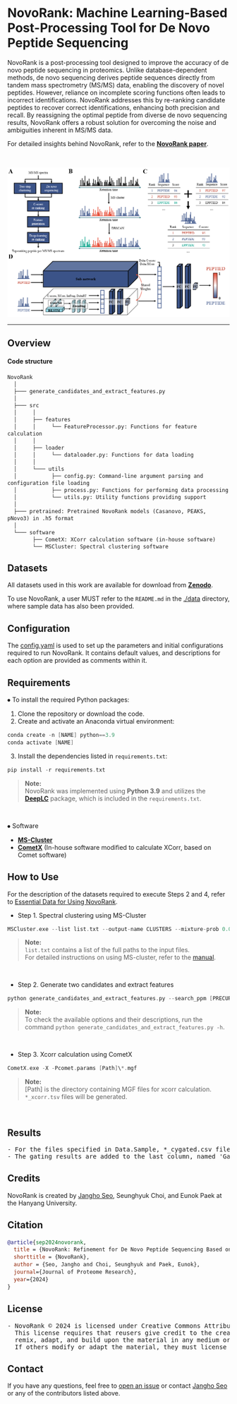 # NovoRank: Machine Learning-Based Post-Processing Tool for De Novo Peptide Sequencing

NovoRank is a post-processing tool designed to improve the accuracy of de novo peptide sequencing in proteomics. Unlike database-dependent methods, de novo sequencing derives peptide sequences directly from tandem mass spectrometry (MS/MS) data, enabling the discovery of novel peptides. However, reliance on incomplete scoring functions often leads to incorrect identifications. NovoRank addresses this by re-ranking candidate peptides to recover correct identifications, enhancing both precision and recall. By reassigning the optimal peptide from diverse de novo sequencing results, NovoRank offers a robust solution for overcoming the noise and ambiguities inherent in MS/MS data.

For detailed insights behind NovoRank, refer to the [**NovoRank paper**]().

<br>

<p align="center">
    <img src="assets/img.png" width="700"\>
</p>
<hr>

## Overview
#### Code structure
``` Unicode
NovoRank
  │ 
  ├─── generate_candidates_and_extract_features.py
  │ 
  ├─── src
  │     │     
  │     ├── features
  │     │     └── FeatureProcessor.py: Functions for feature calculation
  │     │       
  │     ├── loader
  │     │     └── dataloader.py: Functions for data loading
  │     │  
  │     └─── utils
  │           ├── config.py: Command-line argument parsing and configuration file loading
  │           ├── process.py: Functions for performing data processing
  │           └── utils.py: Utility functions providing support
  │
  ├─── pretrained: Pretrained NovoRank models (Casanovo, PEAKS, pNovo3) in .h5 format
  │
  └─── software
        ├── CometX: XCorr calculation software (in-house software)
        └── MSCluster: Spectral clustering software
```

## Datasets
All datasets used in this work are available for download from [**Zenodo**](https://zenodo.org/records/14046459).  

To use NovoRank, a user MUST refer to the `README.md` in the [./data](https://github.com/jangho721/NovoRank/tree/main/data) directory, where sample data has also been provided.

## Configuration
  
  The [config.yaml](https://github.com/jangho721/NovoRank/blob/main/config.yaml) is used to set up the parameters and initial configurations required to run NovoRank. It contains default values, and descriptions for each option are provided as comments within it.

## Requirements
⦁ To install the required Python packages:
1. Clone the repository or download the code.
2. Create and activate an Anaconda virtual environment:
```c
conda create -n [NAME] python==3.9
conda activate [NAME]
```
3. Install the dependencies listed in `requirements.txt`:
```c
pip install -r requirements.txt
```
> **Note:**  
> NovoRank was implemented using **Python 3.9** and utilizes the [**DeepLC**](https://github.com/compomics/DeepLC) package, which is included in the `requirements.txt`.
<br>

⦁ Software
- [**MS-Cluster**](http://proteomics.ucsd.edu/software-tools/ms-clusterarchives)
- [**CometX**](https://github.com/jangho721/NovoRank/tree/main/software/CometX) (In-house software modified to calculate XCorr, based on Comet software)

## How to Use
For the description of the datasets required to execute Steps 2 and 4, refer to [Essential Data for Using NovoRank](https://github.com/jangho721/NovoRank/blob/main/data/README.md#essential-data-for-using-novorank).  

- Step 1. Spectral clustering using MS-Cluster
```c
MSCluster.exe --list list.txt --output-name CLUSTERS --mixture-prob 0.01 --fragment-tolerance 0.02 --assign-charges
```
> **Note:**  
> `list.txt` contains a list of the full paths to the input files.  
> For detailed instructions on using MS-cluster, refer to the [manual](https://github.com/jangho721/NovoRank/blob/main/software/MSCluster/manual.pdf).
<br>

- Step 2. Generate two candidates and extract features
```c
python generate_candidates_and_extract_features.py --search_ppm [PRECURSOR_TOLERANCE] --elution_time [ELUTION_TIME_MIN]
```
> **Note:**  
> To check the available options and their descriptions, run the command `python generate_candidates_and_extract_features.py -h`.
<br>

- Step 3. Xcorr calculation using CometX  
```c
CometX.exe -X -Pcomet.params [Path]\*.mgf
```
> **Note:**  
> [Path] is the directory containing MGF files for xcorr calculation.  
> `*_xcorr.tsv` files will be generated.
<br>

## Results
<pre>
- For the files specified in Data.Sample, *_cygated.csv files are generated.
- The gating results are added to the last column, named 'Gated'.
</pre>

## Credits
NovoRank is created by <a href="https://jangho721.github.io/" target="_blank">Jangho Seo</a>, Seunghyuk Choi, and Eunok Paek at the Hanyang University.

## Citation
```bibTeX
@article{sep2024novorank,
  title = {NovoRank: Refinement for De Novo Peptide Sequencing Based on Spectral Clustering and Deep Learning},
  shorttitle = {NovoRank},
  author = {Seo, Jangho and Choi, Seunghyuk and Paek, Eunok},
  journal={Journal of Proteome Research},
  year={2024}
}
```

## License
<pre>
- NovoRank © 2024 is licensed under Creative Commons Attribution-NonCommercial-ShareAlike 4.0 International.
  This license requires that reusers give credit to the creator. It allows reusers to distribute, 
  remix, adapt, and build upon the material in any medium or format, for noncommercial purposes only. 
  If others modify or adapt the material, they must license the modified material under identical terms.
</pre>

## Contact
If you have any questions, feel free to [open an issue](https://github.com/jangho721/NovoRank/issues/new) or contact [Jangho Seo](https://jangho721.github.io/) or any of the contributors listed above.
